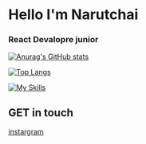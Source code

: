 <h1>Hello I'm Narutchai</h1>
<h3> React Devalopre junior</h3>

[![Anurag's GitHub stats](https://github-readme-stats.vercel.app/api?username=Narutchai01&show_icons=true&theme=outrun )](https://github.com/anuraghazra/github-readme-stats)

[![Top Langs](https://github-readme-stats.vercel.app/api/top-langs/?username=Narutchai01&show_icons=true&theme=outrun )](https://github.com/anuraghazra/github-readme-stats)



 [![My Skills ](https://skillicons.dev/icons?i=react,js,html,css,git,arduino,py,nodejs,unity)](https://skillicons.dev)
## GET in touch
[instargram](https://www.instagram.com/naruaichai.jsx/)
